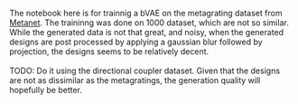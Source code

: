 The notebook here is for trainnig a bVAE on the metagrating dataset from [Metanet](http://metanet.stanford.edu/). The traininng was done on 1000 dataset, which are not so similar. While the generated data is not that great, and noisy, when the generated designs are post processed by applying a gaussian blur followed by projection, the designs seems to be relatively decent. <br/><br/>
TODO: Do it using the directional coupler dataset. Given that the designs are not as dissimilar as the metagratings, the generation quality will hopefully be better.
